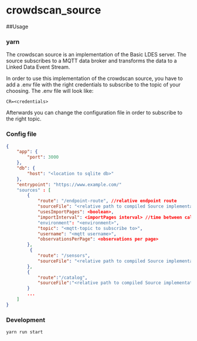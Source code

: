 # crowdscan_source
##Usage
### yarn
The crowdscan source is an implementation of the Basic LDES server.
The source subscribes to a MQTT data broker and transforms the data to a Linked Data Event Stream.

In order to use this implementation of the crowdscan source, you have to add a .env file with the right credentials to subscribe to the topic of your choosing. The .env file will look like:
```
CR=<credentials>
```
Afterwards you can change the configuration file in order to subscribe to the right topic.

### Config file
``` json
{
    "app": {
        "port": 3000
    },
    "db": {
        "host": "<location to sqlite db>"
    },
    "entrypoint": "https://www.example.com/"
    "sources" : [ 
        {
            "route": "/endpoint-route", //relative endpoint route
            "sourceFile": "<relative path to compiled Source implementation in dist folder>",
            "usesImportPages": <boolean>,
            "importInterval": <importPages interval> //time between calls to importPages
            "environment": "<environment>",
            "topic": "<mqtt-topic to subscribe to>",
            "username": "<mqtt username>",
            "observationsPerPage": <observations per page>
        },
         {
            "route": "/sensors",
            "sourceFile": "<relative path to compiled Source implementation in dist folder>"
        },
        {
            "route":"/catalog",
            "sourceFile":"<relative path to compiled Source implementation in dist folder>"
        }
        ...
    ]
}
```
### Development
```
yarn run start
```
